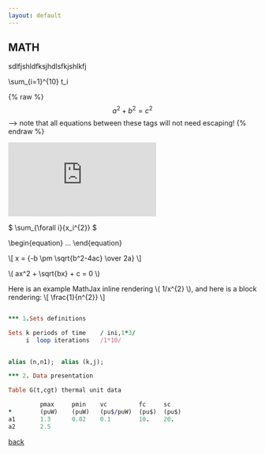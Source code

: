 ```yaml
---
layout: default
---
```


## MATH
sdlfjshldfksjhdlsfkjshlkfj


\sum_{i=1}^{10} t_i

{% raw %}
  $$a^2 + b^2 = c^2$$ --> note that all equations between these tags will not need escaping! 
 {% endraw %}

![equation](http://latex.codecogs.com/gif.latex?Concentration%3D%5Cfrac%7BTotalTemplate%7D%7BTotalVolume%7D)    

$ \sum_{\forall i}{x_i^{2}} $

\begin{equation}
...
\end{equation}


\\[ x = {-b \pm \sqrt{b^2-4ac} \over 2a} \\]


\\( ax^2 + \sqrt{bx} + c = 0 \\)

Here is an example MathJax inline rendering \\( 1/x^{2} \\), and here is a block rendering: 
\\[ \frac{1}{n^{2}} \\]


``` ruby

*** 1.Sets definitions

Sets k periods of time    / ini,1*3/
     i  loop iterations   /1*10/
    

alias (n,n1);  alias (k,j);

*** 2. Data presentation

Table G(t,cgt) thermal unit data

         pmax     pmin    vc         fc     sc
*        (puW)    (puW)   (pu$/puW)  (pu$)  (pu$)
a1       1.3      0.02    0.1        10.    20.
a2       2.5
```

[back](./)

